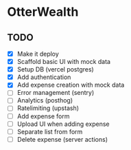# OtterWealth

## TODO

- [x] Make it deploy
- [x] Scaffold basic UI with mock data
- [x] Setup DB (vercel postgres)
- [x] Add authentication
- [x] Add expense creation with mock data
- [ ] Error management (sentry)
- [ ] Analytics (posthog)
- [ ] Ratelimiting (upstash)
- [ ] Add expense form
- [ ] Upload UI when adding expense
- [ ] Separate list from form
- [ ] Delete expense (server actions)
